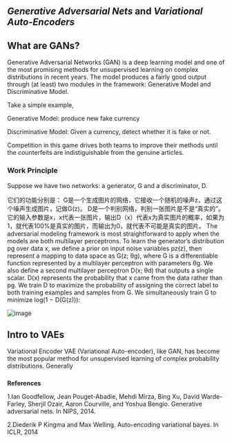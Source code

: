 ## _Generative Adversarial Nets_ and _Variational Auto-Encoders_



## What are GANs?

Generative Adversarial Networks (GAN) is a deep learning model and one of the most promising methods for unsupervised learning on complex distributions in recent years. The model produces a fairly good output through (at least) two modules in the framework: Generative Model and Discriminative Model.

Take a simple example,

Generative Model: produce new fake currency

Discriminative Model: Given a currency, detect whether it is fake or not.

Competition in this game drives both teams to improve their methods until the counterfeits are indistiguishable from the genuine
articles.

### Work Principle

Suppose we have two networks: a generator, G and a discriminator, D.

它们的功能分别是：
G是一个生成图片的网络，它接收一个随机的噪声z，通过这个噪声生成图片，记做G(z)。
D是一个判别网络，判别一张图片是不是“真实的”。它的输入参数是x，x代表一张图片，输出D（x）代表x为真实图片的概率，如果为1，就代表100%是真实的图片，而输出为0，就代表不可能是真实的图片。
The adversarial modeling framework is most straightforward to apply when the models are both
multilayer perceptrons. To learn the generator’s distribution pg over data x, we define a prior on
input noise variables pz(z), then represent a mapping to data space as G(z; θg), where G is a
differentiable function represented by a multilayer perceptron with parameters θg. We also define a
second multilayer perceptron D(x; θd) that outputs a single scalar. D(x) represents the probability
that x came from the data rather than pg. We train D to maximize the probability of assigning the
correct label to both training examples and samples from G. We simultaneously train G to minimize
log(1 − D(G(z))):

![image]()
## Intro to VAEs

Variational Encoder VAE (Variational Auto-encoder), like GAN, has become the most popular method for unsupervised learning of complex probability distributions.
Generally 

###



**References**

1.Ian Goodfellow, Jean Pouget-Abadie, Mehdi Mirza, Bing Xu, David Warde-Farley, Sherjil Ozair, Aaron
Courville, and Yoshua Bengio. Generative adversarial nets. In NIPS, 2014.

2.Diederik P Kingma and Max Welling. Auto-encoding variational bayes. In ICLR, 2014

